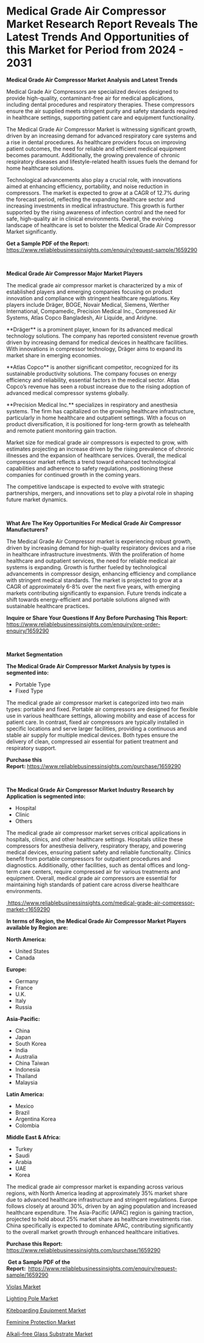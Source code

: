 <p><h1>Medical Grade Air Compressor Market Research Report Reveals The Latest Trends And Opportunities of this Market for Period from 2024 - 2031</h1></p><p><strong>Medical Grade Air Compressor Market Analysis and Latest Trends</strong></p>
<p><p>Medical Grade Air Compressors are specialized devices designed to provide high-quality, contaminant-free air for medical applications, including dental procedures and respiratory therapies. These compressors ensure the air supplied meets stringent purity and safety standards required in healthcare settings, supporting patient care and equipment functionality.</p><p>The Medical Grade Air Compressor Market is witnessing significant growth, driven by an increasing demand for advanced respiratory care systems and a rise in dental procedures. As healthcare providers focus on improving patient outcomes, the need for reliable and efficient medical equipment becomes paramount. Additionally, the growing prevalence of chronic respiratory diseases and lifestyle-related health issues fuels the demand for home healthcare solutions.</p><p>Technological advancements also play a crucial role, with innovations aimed at enhancing efficiency, portability, and noise reduction in compressors. The market is expected to grow at a CAGR of 12.7% during the forecast period, reflecting the expanding healthcare sector and increasing investments in medical infrastructure. This growth is further supported by the rising awareness of infection control and the need for safe, high-quality air in clinical environments. Overall, the evolving landscape of healthcare is set to bolster the Medical Grade Air Compressor Market significantly.</p></p>
<p><strong>Get a Sample PDF of the Report:&nbsp;</strong> <a href="https://www.reliablebusinessinsights.com/enquiry/request-sample/1659290?utm_campaign=1138&utm_medium=2&utm_source=Github&utm_content=ia&utm_term=16122024&utm_id=medical-grade-air-compressor">https://www.reliablebusinessinsights.com/enquiry/request-sample/1659290</a></p>
<p>&nbsp;</p>
<p><strong>Medical Grade Air Compressor Major Market Players</strong></p>
<p><p>The medical grade air compressor market is characterized by a mix of established players and emerging companies focusing on product innovation and compliance with stringent healthcare regulations. Key players include Dräger, BOGE, Novair Medical, Siemens, Werther International, Compamedic, Precision Medical Inc., Compressed Air Systems, Atlas Copco Bangladesh, Air Liquide, and Aridyne.</p><p>**Dräger** is a prominent player, known for its advanced medical technology solutions. The company has reported consistent revenue growth driven by increasing demand for medical devices in healthcare facilities. With innovations in compressor technology, Dräger aims to expand its market share in emerging economies.</p><p>**Atlas Copco** is another significant competitor, recognized for its sustainable productivity solutions. The company focuses on energy efficiency and reliability, essential factors in the medical sector. Atlas Copco’s revenue has seen a robust increase due to the rising adoption of advanced medical compressor systems globally.</p><p>**Precision Medical Inc.** specializes in respiratory and anesthesia systems. The firm has capitalized on the growing healthcare infrastructure, particularly in home healthcare and outpatient settings. With a focus on product diversification, it is positioned for long-term growth as telehealth and remote patient monitoring gain traction.</p><p>Market size for medical grade air compressors is expected to grow, with estimates projecting an increase driven by the rising prevalence of chronic illnesses and the expansion of healthcare services. Overall, the medical compressor market reflects a trend toward enhanced technological capabilities and adherence to safety regulations, positioning these companies for continued growth in the coming years. </p><p>The competitive landscape is expected to evolve with strategic partnerships, mergers, and innovations set to play a pivotal role in shaping future market dynamics.</p></p>
<p>&nbsp;</p>
<p><strong>What Are The Key Opportunities For Medical Grade Air Compressor Manufacturers?</strong></p>
<p><p>The Medical Grade Air Compressor market is experiencing robust growth, driven by increasing demand for high-quality respiratory devices and a rise in healthcare infrastructure investments. With the proliferation of home healthcare and outpatient services, the need for reliable medical air systems is expanding. Growth is further fueled by technological advancements in compressor design, enhancing efficiency and compliance with stringent medical standards. The market is projected to grow at a CAGR of approximately 6-8% over the next five years, with emerging markets contributing significantly to expansion. Future trends indicate a shift towards energy-efficient and portable solutions aligned with sustainable healthcare practices.</p></p>
<p><strong>Inquire or Share Your Questions If Any Before Purchasing This Report:</strong> <a href="https://www.reliablebusinessinsights.com/enquiry/pre-order-enquiry/1659290?utm_campaign=1138&utm_medium=2&utm_source=Github&utm_content=ia&utm_term=16122024&utm_id=medical-grade-air-compressor">https://www.reliablebusinessinsights.com/enquiry/pre-order-enquiry/1659290</a></p>
<p>&nbsp;</p>
<p><strong>Market Segmentation</strong></p>
<p><strong>The Medical Grade Air Compressor Market Analysis by types is segmented into:</strong></p>
<p><ul><li>Portable Type</li><li>Fixed Type</li></ul></p>
<p><p>The medical grade air compressor market is categorized into two main types: portable and fixed. Portable air compressors are designed for flexible use in various healthcare settings, allowing mobility and ease of access for patient care. In contrast, fixed air compressors are typically installed in specific locations and serve larger facilities, providing a continuous and stable air supply for multiple medical devices. Both types ensure the delivery of clean, compressed air essential for patient treatment and respiratory support.</p></p>
<p><strong>Purchase this Report:&nbsp;</strong><a href="https://www.reliablebusinessinsights.com/purchase/1659290?utm_campaign=1138&utm_medium=2&utm_source=Github&utm_content=ia&utm_term=16122024&utm_id=medical-grade-air-compressor">https://www.reliablebusinessinsights.com/purchase/1659290</a></p>
<p>&nbsp;</p>
<p><strong>The Medical Grade Air Compressor Market Industry Research by Application is segmented into:</strong></p>
<p><ul><li>Hospital</li><li>Clinic</li><li>Others</li></ul></p>
<p><p>The medical grade air compressor market serves critical applications in hospitals, clinics, and other healthcare settings. Hospitals utilize these compressors for anesthesia delivery, respiratory therapy, and powering medical devices, ensuring patient safety and reliable functionality. Clinics benefit from portable compressors for outpatient procedures and diagnostics. Additionally, other facilities, such as dental offices and long-term care centers, require compressed air for various treatments and equipment. Overall, medical grade air compressors are essential for maintaining high standards of patient care across diverse healthcare environments.</p></p>
<p><a href="https://www.reliablebusinessinsights.com/medical-grade-air-compressor-market-r1659290?utm_campaign=1138&utm_medium=2&utm_source=Github&utm_content=ia&utm_term=16122024&utm_id=medical-grade-air-compressor">&nbsp;https://www.reliablebusinessinsights.com/medical-grade-air-compressor-market-r1659290</a></p>
<p><strong>In terms of Region, the Medical Grade Air Compressor Market Players available by Region are:</strong></p>
<p>
    <p> <strong> North America: </strong>
        <ul>
            <li>United States</li>
            <li>Canada</li>
        </ul>
        </p> 
    <p> <strong> Europe: </strong>
        <ul>
            <li>Germany</li>
            <li>France</li>
            <li>U.K.</li>
            <li>Italy</li>
            <li>Russia</li>
        </ul>
        </p> 
    <p> <strong> Asia-Pacific: </strong>
        <ul>
            <li>China</li>
            <li>Japan</li>
            <li>South Korea</li>
            <li>India</li>
            <li>Australia</li>
            <li>China Taiwan</li>
            <li>Indonesia</li>
            <li>Thailand</li>
            <li>Malaysia</li>
        </ul>
        </p> 
    <p> <strong> Latin America: </strong>
        <ul>
            <li>Mexico</li>
            <li>Brazil</li>
            <li>Argentina Korea</li>
            <li>Colombia</li>
        </ul>
        </p> 
    <p> <strong> Middle East & Africa: </strong>
        <ul>
            <li>Turkey</li>
            <li>Saudi</li>
            <li>Arabia</li>
            <li>UAE</li>
            <li>Korea</li>
        </ul>
    </p>
    </p>
<p><p>The medical grade air compressor market is expanding across various regions, with North America leading at approximately 35% market share due to advanced healthcare infrastructure and stringent regulations. Europe follows closely at around 30%, driven by an aging population and increased healthcare expenditure. The Asia-Pacific (APAC) region is gaining traction, projected to hold about 25% market share as healthcare investments rise. China specifically is expected to dominate APAC, contributing significantly to the overall market growth through enhanced healthcare initiatives.</p></p>
<p><strong>Purchase this Report: </strong><a href="https://www.reliablebusinessinsights.com/purchase/1659290?utm_campaign=1138&utm_medium=2&utm_source=Github&utm_content=ia&utm_term=16122024&utm_id=medical-grade-air-compressor">https://www.reliablebusinessinsights.com/purchase/1659290</a></p>
<p>&nbsp;<strong>Get a Sample PDF of the Report:&nbsp;&nbsp;</strong><a href="https://www.reliablebusinessinsights.com/enquiry/request-sample/1659290?utm_campaign=1138&utm_medium=2&utm_source=Github&utm_content=ia&utm_term=16122024&utm_id=medical-grade-air-compressor">https://www.reliablebusinessinsights.com/enquiry/request-sample/1659290</a></p>
<p><strong></strong></p>
<p><p><a href="https://www.linkedin.com/pulse/violas-market-size-grow-86-cagr-from-2024-2031-emphasis-revenue-acp3c?utm_campaign=1138&utm_medium=2&utm_source=Github&utm_content=ia&utm_term=16122024&utm_id=medical-grade-air-compressor">Violas Market</a></p><p><a href="https://www.linkedin.com/pulse/research-examination-onthe-lighting-pole-marketsize-share-tvnqe?utm_campaign=1138&utm_medium=2&utm_source=Github&utm_content=ia&utm_term=16122024&utm_id=medical-grade-air-compressor">Lighting Pole Market</a></p><p><a href="https://www.linkedin.com/pulse/kiteboarding-equipment-market-report-anticipated-cagr-59-comprehensive-qqioc?utm_campaign=1138&utm_medium=2&utm_source=Github&utm_content=ia&utm_term=16122024&utm_id=medical-grade-air-compressor">Kiteboarding Equipment Market</a></p><p><a href="https://www.linkedin.com/pulse/future-feminine-protection-market-global-forecast-trends-ll39c?utm_campaign=1138&utm_medium=2&utm_source=Github&utm_content=ia&utm_term=16122024&utm_id=medical-grade-air-compressor">Feminine Protection Market</a></p><p><a href="https://github.com/jerhoskinson197676/Market-Research-Report-List-1/blob/main/alkali-free-glass-substrate-market.md?utm_campaign=1138&utm_medium=2&utm_source=Github&utm_content=ia&utm_term=16122024&utm_id=medical-grade-air-compressor">Alkali-free Glass Substrate Market</a></p></p>